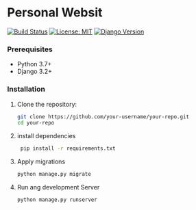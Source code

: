 # Personal Websit

[![Build Status](https://travis-ci.org/your-username/your-repo.svg?branch=main)](https://travis-ci.org/your-username/your-repo)
[![License: MIT](https://img.shields.io/badge/License-MIT-yellow.svg)](https://opensource.org/licenses/MIT)
[![Django Version](https://img.shields.io/badge/Django-3.2-green.svg)](https://www.djangoproject.com/)

### Prerequisites

- Python 3.7+
- Django 3.2+

### Installation

1. Clone the repository:

   ```bash
   git clone https://github.com/your-username/your-repo.git
   cd your-repo
2. install dependencies
   ```bash
    pip install -r requirements.txt
   ```

3. Apply migrations
   ```bash
   python manage.py migrate
4. Run ang development Server
   ```bash
   python manage.py runserver

